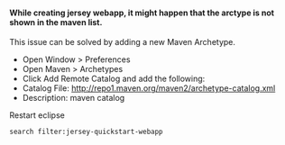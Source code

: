 #### While creating jersey webapp, it might happen that the arctype is not shown in the maven list.
This issue can be solved by adding a new Maven Archetype.
- Open Window > Preferences
- Open Maven > Archetypes
- Click Add Remote Catalog and add the following:
- Catalog File: http://repo1.maven.org/maven2/archetype-catalog.xml
- Description: maven catalog

Restart eclipse
```
search filter:jersey-quickstart-webapp
```
